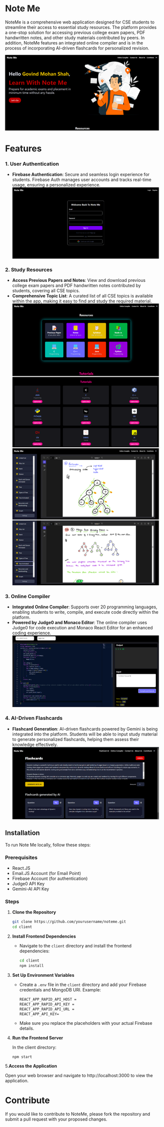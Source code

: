 # Note Me

NoteMe is a comprehensive web application designed for CSE students to streamline their access to essential study resources. The platform provides a one-stop solution for accessing previous college exam papers, PDF handwritten notes, and other study materials contributed by peers. In addition, NoteMe features an integrated online compiler and is in the process of incorporating AI-driven flashcards for personalized revision.

<img src="https://github.com/govindmohan0/Note-Me/blob/main/client/Output/Screenshot%202024-08-22%20211133.png">
<br>

# Features

### 1. **User Authentication**
- **Firebase Authentication**: Secure and seamless login experience for students. Firebase Auth manages user accounts and tracks real-time usage, ensuring a personalized experience.
  <img src="https://github.com/govindmohan0/Note-Me/blob/main/client/Output/Screenshot%202024-08-22%20212227.png">

### 2. **Study Resources**
- **Access Previous Papers and Notes**: View and download previous college exam papers and PDF handwritten notes contributed by students, covering all CSE topics.
- **Comprehensive Topic List**: A curated list of all CSE topics is available within the app, making it easy to find and study the required material.
  <img src="https://github.com/govindmohan0/Note-Me/blob/main/client/Output/Screenshot%202024-08-22%20211155.png"><br>
  <img src="https://github.com/govindmohan0/Note-Me/blob/main/client/Output/Screenshot%202024-08-22%20211241.png"><br>
  <img src="https://github.com/govindmohan0/Note-Me/blob/main/client/Output/Screenshot%202024-08-22%20212511.png"><br>
  <img src="https://github.com/govindmohan0/Note-Me/blob/main/client/Output/Screenshot%202024-08-22%20220336.png"><br>
  
  

### 3. **Online Compiler**
- **Integrated Online Compiler**: Supports over 20 programming languages, enabling students to write, compile, and execute code directly within the platform.
- **Powered by Judge0 and Monaco Editor**: The online compiler uses Judge0 for code execution and Monaco React Editor for an enhanced coding experience.
  <img src="https://github.com/govindmohan0/Note-Me/blob/main/client/Output/Screenshot%202024-08-22%20212148.png">

### 4. **AI-Driven Flashcards**
- **Flashcard Generation**: AI-driven flashcards powered by  Gemini  is being integrated into the platform. Students will be able to input study material to generate personalized flashcards, helping them assess their knowledge effectively.
  <img src="https://github.com/govindmohan0/Note-Me/blob/main/client/Output/Screenshot%202024-08-25%20193145.png">
## Installation

To run Note Me locally, follow these steps:

### Prerequisites
- React.JS
- Email.JS Account (for Email Point)
- Firebase Account (for authentication)
- Judge0 API Key
- Gemini-AI API Key
### Steps

1. **Clone the Repository**
   ```bash
   git clone https://github.com/yourusername/noteme.git
   cd client
2. **Install Frontend Dependencies**
   - Navigate to the `client` directory and install the frontend dependencies:
     ```bash
     cd client
     npm install
     ```

3. **Set Up Environment Variables**
   - Create a `.env` file in the `client` directory and add your Firebase credentials and MongoDB URI. Example:
     ```
     REACT_APP_RAPID_API_HOST =
     REACT_APP_RAPID_API_KEY = 
     REACT_APP_RAPID_API_URL =
     REACT_APP_API_KEY=

     ```

   - Make sure you replace the placeholders with your actual Firebase details.
     
4. **Run the Frontend Server**

    In the client directory:
   ```
   npm start
   ```
5.**Access the Application**

Open your web browser and navigate to http://localhost:3000 to view the application.

# Contribute
If you would like to contribute to NoteMe, please fork the repository and submit a pull request with your proposed changes.

